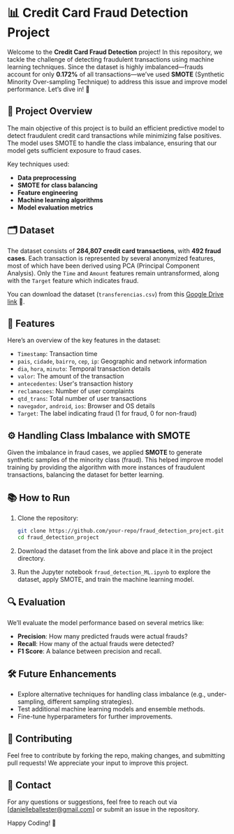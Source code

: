 # 📊 Credit Card Fraud Detection Project

Welcome to the **Credit Card Fraud Detection** project! In this repository, we tackle the challenge of detecting fraudulent transactions using machine learning techniques. Since the dataset is highly imbalanced—frauds account for only **0.172%** of all transactions—we’ve used **SMOTE** (Synthetic Minority Over-sampling Technique) to address this issue and improve model performance. Let’s dive in! 🚀

## 🚀 Project Overview

The main objective of this project is to build an efficient predictive model to detect fraudulent credit card transactions while minimizing false positives. The model uses SMOTE to handle the class imbalance, ensuring that our model gets sufficient exposure to fraud cases.

Key techniques used:
- **Data preprocessing**
- **SMOTE for class balancing**
- **Feature engineering**
- **Machine learning algorithms**
- **Model evaluation metrics**

## 🗂 Dataset

The dataset consists of **284,807 credit card transactions**, with **492 fraud cases**. Each transaction is represented by several anonymized features, most of which have been derived using PCA (Principal Component Analysis). Only the `Time` and `Amount` features remain untransformed, along with the `Target` feature which indicates fraud.

You can download the dataset (`transferencias.csv`) from this [Google Drive link](https://drive.google.com/file/d/1cOAxzQf6j03mXGrmbDFbcUCT94g5bHR/view?usp=sharing) 💾.

## 📁 Features

Here’s an overview of the key features in the dataset:

- `Timestamp`: Transaction time
- `pais`, `cidade`, `bairro`, `cep`, `ip`: Geographic and network information
- `dia`, `hora`, `minuto`: Temporal transaction details
- `valor`: The amount of the transaction
- `antecedentes`: User's transaction history
- `reclamacoes`: Number of user complaints
- `qtd_trans`: Total number of user transactions
- `navegador`, `android`, `ios`: Browser and OS details
- `Target`: The label indicating fraud (1 for fraud, 0 for non-fraud)

## ⚙️ Handling Class Imbalance with SMOTE

Given the imbalance in fraud cases, we applied **SMOTE** to generate synthetic samples of the minority class (fraud). This helped improve model training by providing the algorithm with more instances of fraudulent transactions, balancing the dataset for better learning.

## 📚 How to Run

1. Clone the repository:

   ```bash
   git clone https://github.com/your-repo/fraud_detection_project.git
   cd fraud_detection_project
   ```

2. Download the dataset from the link above and place it in the project directory.

3. Run the Jupyter notebook `fraud_detection_ML.ipynb` to explore the dataset, apply SMOTE, and train the machine learning model.

## 🔍 Evaluation

We’ll evaluate the model performance based on several metrics like:

- **Precision**: How many predicted frauds were actual frauds?
- **Recall**: How many of the actual frauds were detected?
- **F1 Score**: A balance between precision and recall.

## 🛠 Future Enhancements

- Explore alternative techniques for handling class imbalance (e.g., under-sampling, different sampling strategies).
- Test additional machine learning models and ensemble methods.
- Fine-tune hyperparameters for further improvements.

## 🤝 Contributing

Feel free to contribute by forking the repo, making changes, and submitting pull requests! We appreciate your input to improve this project.

## 📧 Contact

For any questions or suggestions, feel free to reach out via [danielleballester@gmail.com] or submit an issue in the repository.

Happy Coding! 🎉
